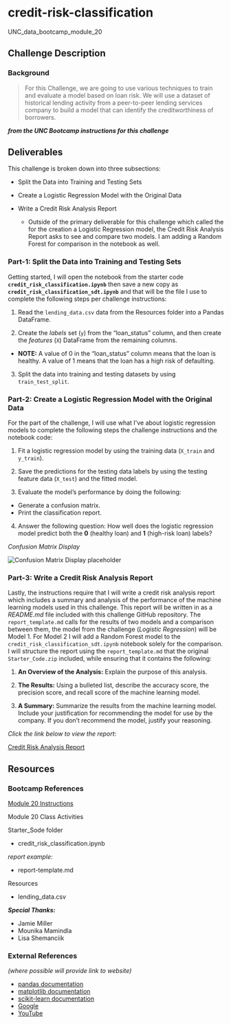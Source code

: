 # credit-risk-classification
UNC_data_bootcamp_module_20

## Challenge Description
### Background
> For this Challenge, we are going to use various techniques to train and evaluate a model based on loan risk. We will use a dataset of historical lending activity from a peer-to-peer lending services company to build a model that can identify the creditworthiness of borrowers.

***from the UNC Bootcamp instructions for this challenge***

## Deliverables
This challenge is broken down into three subsections:
* Split the Data into Training and Testing Sets
* Create a Logistic Regression Model with the Original Data
* Write a Credit Risk Analysis Report

    * Outside of the primary deliverable for this challenge which called the for the creation a Logistic Regression model, the Credit Risk Analysis Report asks to see and compare two models. I am adding a Random Forest for comparison in the notebook as well.

### Part-1: Split the Data into Training and Testing Sets
Getting started, I will open the notebook from the starter code __`credit_risk_classification.ipynb`__ then save a new copy as __`credit_risk_classification_sdt.ipynb`__ and that will be the file I use to complete the following steps per challenge instructions:

1) Read the `lending_data.csv` data from the Resources folder into a Pandas DataFrame.

2) Create the _labels_ set (`y`) from the “loan_status” column, and then create the _features_ (`X`) DataFrame from the remaining columns.

  * __NOTE:__ A value of 0 in the “loan_status” column means that the loan is healthy. A value of 1 means that the loan has a high risk of defaulting.

3) Split the data into training and testing datasets by using `train_test_split`.



### Part-2: Create a Logistic Regression Model with the Original Data
For the part of the challenge, I will use what I've about logistic regression models to complete the following steps the challenge instructions and the notebook code:

1) Fit a logistic regression model by using the training data (`X_train` and `y_train`).

2) Save the predictions for the testing data labels by using the testing feature data (`X_test`) and the fitted model.

3) Evaluate the model’s performance by doing the following:
  * Generate a confusion matrix.
  * Print the classification report.

4) Answer the following question: How well does the logistic regression model predict both the __0__ (healthy loan) and __1__ (high-risk loan) labels?

_Confusion Matrix Display_

![Confusion Matrix Display]() placeholder

### Part-3: Write a Credit Risk Analysis Report
Lastly, the instructions require that I will write a credit risk analysis report which includes a summary and analysis of the performance of the machine learning models used in this challenge. This report will be written in as a _README.md_ file included with this challenge GitHub repository. The `report_template.md` calls for the results of two models and a comparison between them, the model from the challenge (_Logistic Regression_) will be Model 1. For Model 2 I will add a Random Forest model to the `credit_risk_classification_sdt.ipynb` notebook solely for the comparison. I will structure the report using the `report_template.md` that the original `Starter_Code.zip` included, while ensuring that it contains the following:

1) __An Overview of the Analysis:__ Explain the purpose of this analysis.

2) __The Results:__ Using a bulleted list, describe the accuracy score, the precision score, and recall score of the machine learning model.

3) __A Summary:__ Summarize the results from the machine learning model. Include your justification for recommending the model for use by the company. If you don’t recommend the model, justify your reasoning.

_Click the link below  to view the report_:

[Credit Risk Analysis Report]()


## Resources
### Bootcamp References
[Module 20 Instructions](https://courses.bootcampspot.com/courses/3285/assignments/52247?module_item_id=937508)

Module 20 Class Activities

Starter_Sode folder
* credit_risk_classification.ipynb

_report example_:
* report-template.md

Resources
* lending_data.csv


***Special Thanks:***
* Jamie Miller
* Mounika Mamindla
* Lisa Shemanciik

### External References
_(where possible will provide link to website)_
* [pandas documentation](https://pandas.pydata.org/docs/reference/general_functions.html)
* [matplotlib documentation](https://matplotlib.org/stable/index.html)
* [scikit-learn documentation](https://scikit-learn.org/stable/user_guide.html)
* [Google](https://www.google.com)
* [YouTube](https://www.youtube.com)

